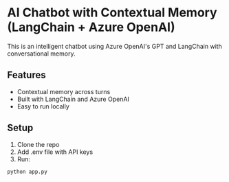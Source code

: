 ﻿# AI Chatbot with Contextual Memory (LangChain + Azure OpenAI)

This is an intelligent chatbot using Azure OpenAI's GPT and LangChain with conversational memory.

## Features
- Contextual memory across turns
- Built with LangChain and Azure OpenAI
- Easy to run locally

## Setup

1. Clone the repo
2. Add .env file with API keys
3. Run:
```bash
python app.py
